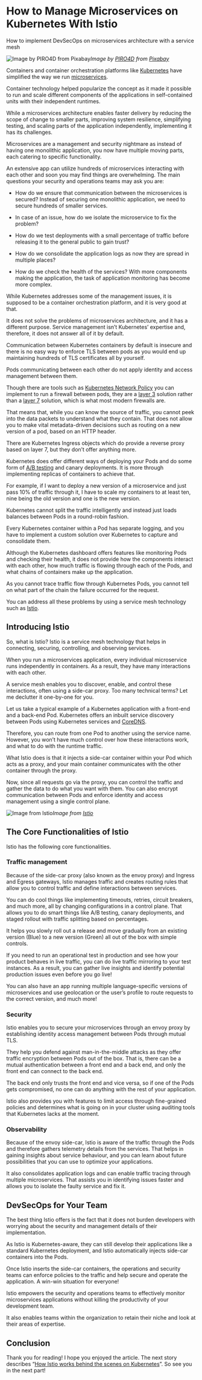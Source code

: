 
# How to Manage Microservices on Kubernetes With Istio

How to implement DevSecOps on microservices architecture with a service mesh

![Image by [PIRO4D](https://pixabay.com/users/PIRO4D-2707530/?utm_source=link-attribution&utm_medium=referral&utm_campaign=image&utm_content=3357028) from [Pixabay](https://pixabay.com/?utm_source=link-attribution&utm_medium=referral&utm_campaign=image&utm_content=3357028)](https://cdn-images-1.medium.com/max/3840/1*52Wm1a8SR7XTWM-XMCyKug.jpeg)*Image by [PIRO4D](https://pixabay.com/users/PIRO4D-2707530/?utm_source=link-attribution&utm_medium=referral&utm_campaign=image&utm_content=3357028) from [Pixabay](https://pixabay.com/?utm_source=link-attribution&utm_medium=referral&utm_campaign=image&utm_content=3357028)*

Containers and container orchestration platforms like [Kubernetes](https://kubernetes.io) have simplified the way we run [microservices](https://en.wikipedia.org/wiki/Microservices).

Container technology helped popularize the concept as it made it possible to run and scale different components of the applications in self-contained units with their independent runtimes.

While a microservices architecture enables faster delivery by reducing the scope of change to smaller parts, improving system resilience, simplifying testing, and scaling parts of the application independently, implementing it has its challenges.

Microservices are a management and security nightmare as instead of having one monolithic application, you now have multiple moving parts, each catering to specific functionality.

An extensive app can utilize hundreds of microservices interacting with each other and soon you may find things are overwhelming. The main questions your security and operations teams may ask you are:

* How do we ensure that communication between the microservices is secured? Instead of securing one monolithic application, we need to secure hundreds of smaller services.

* In case of an issue, how do we isolate the microservice to fix the problem?

* How do we test deployments with a small percentage of traffic before releasing it to the general public to gain trust?

* How do we consolidate the application logs as now they are spread in multiple places?

* How do we check the health of the services? With more components making the application, the task of application monitoring has become more complex.

While Kubernetes addresses some of the management issues, it is supposed to be a container orchestration platform, and it is very good at that.

It does not solve the problems of microservices architecture, and it has a different purpose. Service management isn’t Kubernetes’ expertise and, therefore, it does not answer all of it by default.

Communication between Kubernetes containers by default is insecure and there is no easy way to enforce TLS between pods as you would end up maintaining hundreds of TLS certificates all by yourself.

Pods communicating between each other do not apply identity and access management between them.

Though there are tools such as [Kubernetes Network Policy](https://medium.com/better-programming/how-to-secure-kubernetes-using-network-policies-bbb940909364) you can implement to run a firewall between pods, they are a [layer 3](https://en.wikipedia.org/wiki/OSI_model) solution rather than a [layer 7](https://en.wikipedia.org/wiki/OSI_model) solution, which is what most modern firewalls are.

That means that, while you can know the source of traffic, you cannot peek into the data packets to understand what they contain. That does not allow you to make vital metadata-driven decisions such as routing on a new version of a pod, based on an HTTP header.

There are Kubernetes Ingress objects which do provide a reverse proxy based on layer 7, but they don’t offer anything more.

Kubernetes does offer different ways of deploying your Pods and do some form of [A/B testing](https://en.wikipedia.org/wiki/A/B_testing) and canary deployments. It is more through implementing replicas of containers to achieve that.

For example, if I want to deploy a new version of a microservice and just pass 10% of traffic through it, I have to scale my containers to at least ten, nine being the old version and one is the new version.

Kubernetes cannot split the traffic intelligently and instead just loads balances between Pods in a round-robin fashion.

Every Kubernetes container within a Pod has separate logging, and you have to implement a custom solution over Kubernetes to capture and consolidate them.

Although the Kubernetes dashboard offers features like monitoring Pods and checking their health, it does not provide how the components interact with each other, how much traffic is flowing through each of the Pods, and what chains of containers make up the application.

As you cannot trace traffic flow through Kubernetes Pods, you cannot tell on what part of the chain the failure occurred for the request.

You can address all these problems by using a service mesh technology such as [Istio](https://istio.io/).

## Introducing Istio

So, what is Istio? Istio is a service mesh technology that helps in connecting, securing, controlling, and observing services.

When you run a microservices application, every individual microservice runs independently in containers. As a result, they have many interactions with each other.

A service mesh enables you to discover, enable, and control these interactions, often using a side-car proxy. Too many technical terms? Let me declutter it one-by-one for you.

Let us take a typical example of a Kubernetes application with a front-end and a back-end Pod. Kubernetes offers an inbuilt service discovery between Pods using Kubernetes services and [CoreDNS](https://coredns.io/).

Therefore, you can route from one Pod to another using the service name. However, you won’t have much control over how these interactions work, and what to do with the runtime traffic.

What Istio does is that it injects a side-car container within your Pod which acts as a proxy, and your main container communicates with the other container through the proxy.

Now, since all requests go via the proxy, you can control the traffic and gather the data to do what you want with them. You can also encrypt communication between Pods and enforce identity and access management using a single control plane.

![Image from [Istio](https://istio.io/docs/concepts/security/arch-sec.svg)](https://cdn-images-1.medium.com/max/2256/1*mXfP8dp7vpnf1d7QCeVcFQ.png)*Image from [Istio](https://istio.io/docs/concepts/security/arch-sec.svg)*

## The Core Functionalities of Istio

Istio has the following core functionalities.

### Traffic management

Because of the side-car proxy (also known as the envoy proxy) and Ingress and Egress gateways, Istio manages traffic and creates routing rules that allow you to control traffic and define interactions between services.

You can do cool things like implementing timeouts, retries, circuit breakers, and much more, all by changing configurations in a control plane. That allows you to do smart things like A/B testing, canary deployments, and staged rollout with traffic splitting based on percentages.

It helps you slowly roll out a release and move gradually from an existing version (Blue) to a new version (Green) all out of the box with simple controls.

If you need to run an operational test in production and see how your product behaves in live traffic, you can do live traffic mirroring to your test instances. As a result, you can gather live insights and identify potential production issues even before you go live!

You can also have an app running multiple language-specific versions of microservices and use geolocation or the user’s profile to route requests to the correct version, and much more!

### Security

Istio enables you to secure your microservices through an envoy proxy by establishing identity access management between Pods through mutual TLS.

They help you defend against man-in-the-middle attacks as they offer traffic encryption between Pods out of the box. That is, there can be a mutual authentication between a front end and a back end, and only the front end can connect to the back end.

The back end only trusts the front end and vice versa, so if one of the Pods gets compromised, no one can do anything with the rest of your application.

Istio also provides you with features to limit access through fine-grained policies and determines what is going on in your cluster using auditing tools that Kubernetes lacks at the moment.

### Observability

Because of the envoy side-car, Istio is aware of the traffic through the Pods and therefore gathers telemetry details from the services. That helps in gaining insights about service behaviour, and you can learn about future possibilities that you can use to optimize your applications.

It also consolidates application logs and can enable traffic tracing through multiple microservices. That assists you in identifying issues faster and allows you to isolate the faulty service and fix it.

## DevSecOps for Your Team

The best thing Istio offers is the fact that it does not burden developers with worrying about the security and management details of their implementation.

As Istio is Kubernetes-aware, they can still develop their applications like a standard Kubernetes deployment, and Istio automatically injects side-car containers into the Pods.

Once Istio inserts the side-car containers, the operations and security teams can enforce policies to the traffic and help secure and operate the application. A win-win situation for everyone!

Istio empowers the security and operations teams to effectively monitor microservices applications without killing the productivity of your development team.

It also enables teams within the organization to retain their niche and look at their areas of expertise.

## Conclusion

Thank you for reading! I hope you enjoyed the article. The next story describes “[How Istio works behind the scenes on Kubernetes](https://medium.com/better-programming/how-istio-works-behind-the-scenes-on-kubernetes-aeb8003f2cb5)”. So see you in the next part!
